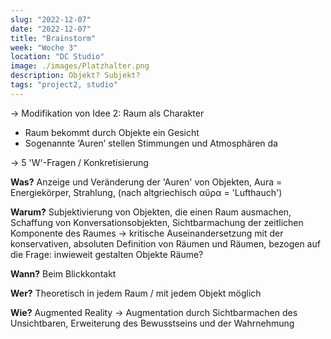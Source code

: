 ```yaml
---
slug: "2022-12-07"
date: "2022-12-07"
title: "Brainstorm"
week: "Woche 3"
location: "DC Studio"
image: ./images/Platzhalter.png
description: Objekt? Subjekt? 
tags: "project2, studio"
---
```

→ Modifikation von Idee 2: Raum als Charakter
- Raum bekommt durch Objekte ein Gesicht
- Sogenannte ‘Auren’ stellen Stimmungen und Atmosphären da

→ 5 'W'-Fragen / Konkretisierung

**Was?** Anzeige und Veränderung der 'Auren' von Objekten, Aura = Energiekörper, Strahlung, (nach altgriechisch αὔρα = 'Lufthauch')

**Warum?** Subjektivierung von Objekten, die einen Raum ausmachen, Schaffung von Konversationsobjekten, Sichtbarmachung der zeitlichen Komponente des Raumes → kritische Auseinandersetzung mit der konservativen, absoluten Definition von Räumen und Räumen, bezogen auf die Frage: inwieweit gestalten Objekte Räume?

**Wann?** Beim Blickkontakt

**Wer?** Theoretisch in jedem Raum / mit jedem Objekt möglich

**Wie?** Augmented Reality → Augmentation durch Sichtbarmachen des Unsichtbaren, Erweiterung des Bewusstseins und der Wahrnehmung